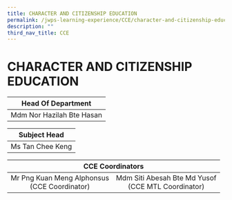 ```yaml
---
title: CHARACTER AND CITIZENSHIP EDUCATION
permalink: /jwps-learning-experience/CCE/character-and-citizenship-education
description: ""
third_nav_title: CCE
---
```

# CHARACTER AND CITIZENSHIP EDUCATION

|     Head Of Department    |
|:-------------------------:|
| Mdm Nor Hazilah Bte Hasan |

|   Subject Head   |
|:----------------:|
| Ms Tan Chee Keng |


<table>
<thead>
  <tr>
    <th colspan="2" style="text-align: center;">CCE Coordinators<br></th>
  </tr>
</thead>
<tbody>
  <tr>
    <td style="text-align: center;">Mr Png Kuan Meng Alphonsus<br>(CCE Coordinator) <br></td>
    <td style="text-align: center;">Mdm Siti Abesah Bte Md Yusof<br>(CCE MTL Coordinator)</td>
  </tr>
</tbody>
</table>